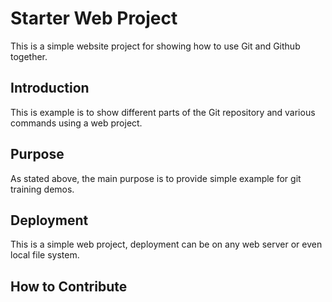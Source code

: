 # Starter Web Project

This is a simple website project for 
showing how to use Git and Github together. 
## Introduction

This is example is to show different parts
of the Git repository and various commands 
using a web project.

## Purpose

As stated above, the main purpose is to
provide simple example for git training demos.

## Deployment 

This is a simple web project, deployment 
can be on any web server or even local file system.

## How to Contribute